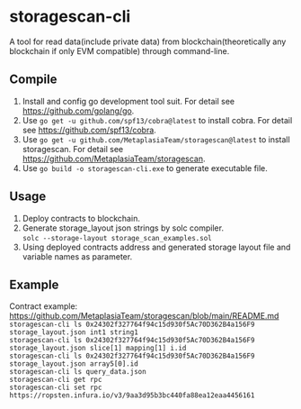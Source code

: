 # storagescan-cli
A tool for read data(include private data) from blockchain(theoretically any blockchain if only EVM compatible) through command-line.
## Compile
1. Install and config go development tool suit. For detail see https://github.com/golang/go.  
2. Use `go get -u github.com/spf13/cobra@latest` to install cobra. For detail see https://github.com/spf13/cobra.  
3. Use `go get -u github.com/MetaplasiaTeam/storagescan@latest` to install storagescan. For detail see https://github.com/MetaplasiaTeam/storagescan.  
4. Use `go build -o storagescan-cli.exe` to generate executable file.  
## Usage
1. Deploy contracts to blockchain.  
2. Generate storage_layout json strings by solc compiler.    
`solc --storage-layout storage_scan_examples.sol`
3. Using deployed contracts address and generated storage layout file and variable names as parameter.
## Example
Contract example: https://github.com/MetaplasiaTeam/storagescan/blob/main/README.md  
`storagescan-cli ls 0x24302f327764f94c15d930f5Ac70D362B4a156F9 storage_layout.json int1 string1`  
`storagescan-cli ls 0x24302f327764f94c15d930f5Ac70D362B4a156F9 storage_layout.json slice[1] mapping[1] i.id`  
`storagescan-cli ls 0x24302f327764f94c15d930f5Ac70D362B4a156F9 storage_layout.json array5[0].id`  
`storagescan-cli ls query_data.json`  
`storagescan-cli get rpc`  
`storagescan-cli set rpc https://ropsten.infura.io/v3/9aa3d95b3bc440fa88ea12eaa4456161`  
